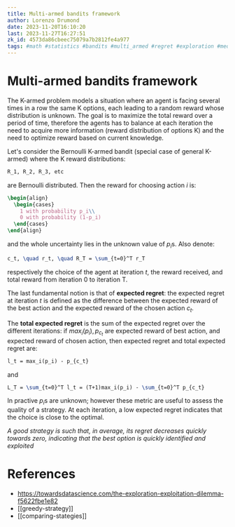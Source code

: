 ```yaml
---
title: Multi-armed bandits framework
author: Lorenzo Drumond
date: 2023-11-20T16:10:20
last: 2023-11-27T16:27:51
zk_id: 4573da86cbeec75079a7b2812fe4a977
tags: #math #statistics #bandits #multi_armed #regret #exploration #medium #tradeoff #exploitation
---
```



# Multi-armed bandits framework
The K-armed problem models a situation where an agent is facing several times in a row the same K options, each leading to a random reward whose distribution is unknown. The goal is to maximize the total reward over a period of time, therefore the agents has to balance at each iteration the need to acquire more information (reward distribution of options K) and the need to optimize reward based on current knowledge.

Let's consider the Bernoulli K-armed bandit (special case of general K-armed) where the K reward distributions:
```latex
R_1, R_2, R_3, etc
```

are Bernoulli distributed. Then the reward for choosing action $i$ is:
```latex
\begin{align}
  \begin{cases}
    1 with probability p_i\\
    0 with probability (1-p_i)
  \end{cases}
\end{align}
```

and the whole uncertainty lies in the unknown value of $p_i$s. Also denote:
```latex
c_t, \quad r_t, \quad R_T = \sum_{t=0}^T r_T
```

respectively the choice of the agent at iteration $t$, the reward received, and total reward from iteration 0 to iteration T.

The last fundamental notion is that of __expected regret__: the expected regret at iteration $t$ is defined as the difference between the expected reward of the best action and the expected reward of the chosen action $c_t$.

The __total expected regret__ is the sum of the expected regret over the different iterations: if $max_i(p_i), p_{c_t}$ are expected reward of best action, and expected reward of chosen action, then expected regret and total expected regret are:
```latex
l_t = max_i(p_i) - p_{c_t}
```

and

```latex
L_T = \sum_{t=0}^T l_t = (T+1)max_i(p_i) - \sum_{t=0}^T p_{c_t}
```

In practive $p_i$s are unknown; however these metric are useful to assess the quality of a strategy. At each iteration, a low expected regret indicates that the choice is close to the optimal.

_A good strategy is such that, in average, its regret decreases quickly towards zero, indicating that the best option is quickly identified and exploited_


# References
- https://towardsdatascience.com/the-exploration-exploitation-dilemma-f5622fbe1e82
- [[greedy-strategy]]
- [[comparing-stategies]]
